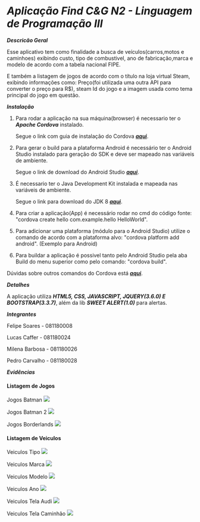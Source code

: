 # ***Aplicação Find C&G N2 - Linguagem de Programação III***

***Descricão Geral***

Esse aplicativo tem como finalidade a busca de veículos(carros,motos e caminhoes) exibindo custo, tipo de combustivel,
ano de fabricação,marca e modelo de acordo com a tabela nacional FIPE.

E também a listagem de jogos de acordo com o título na loja virtual Steam, exibindo informações como: Preço(foi utilizada
uma outra API para converter o preço para R$), steam Id do jogo e a imagem usada como tema principal do jogo em questão.

***Instalação***

1. Para rodar a aplicação na sua máquina(browser) é necessario ter o ***Apache Cordova*** instalado.

   Segue o link com guia de instalação do Cordova ***[aqui](https://cordova.apache.org/#getstarted)***.

2. Para gerar o build para a plataforma Android é necessário ter o Android Studio instalado para geração do SDK e deve ser mapeado nas variáveis de ambiente.

   Segue o link de download do Android Studio ***[aqui](https://developer.android.com/studio)***.

3. É necessario ter o Java Development Kit instalada e mapeada nas variáveis de ambiente.

   Segue o link para download do JDK 8 ***[aqui](https://www.oracle.com/br/java/technologies/javase/javase-jdk8-downloads.html)***.

4. Para criar a aplicação(App) é necessário rodar no cmd do código fonte: "cordova create hello com.example.hello HelloWorld".


5. Para adicionar uma plataforma (módulo para o Android Studio) utilize o comando de acordo com a plataforma alvo: "cordova platform add android".
(Exemplo para Android) 

6. Para buildar a aplicação é possivel tanto pelo Android Studio pela aba Build do menu superior como pelo comando: "cordova build".

Dúvidas sobre outros comandos do Cordova está ***[aqui](https://cordova.apache.org/docs/en/3.1.0/guide/cli/)***.

***Detalhes***

A aplicação utiliza ***HTML5, CSS, JAVASCRIPT, JQUERY(3.6.0) E BOOTSTRAP(3.3.7)***, além da lib ***SWEET ALERT(1.0)*** para alertas.

***Integrantes***


Felipe Soares - 081180008

Lucas Caffer - 081180024

Milena Barbosa - 081180026

Pedro Carvalho - 081180028

***Evidências***

#### Listagem de Jogos

Jogos Batman
<img src="Evidencias_e_APK/Prints_Jogos/Print_TelaJogos.jpg" />


Jogos Batman 2
<img src="Evidencias_e_APK/Prints_Jogos/Print_TelaJogos2.jpg" />


Jogos Borderlands
<img src="Evidencias_e_APK/Prints_Jogos/Print_telaJogos3.jpg" />


#### Listagem de Veiculos

Veiculos Tipo
<img src="Evidencias_e_APK/Prints_Veiculos/Print_Tipo.jpg" />


Veiculos Marca
<img src="Evidencias_e_APK/Prints_Veiculos/Print_Marca.jpg" />


Veiculos Modelo
<img src="Evidencias_e_APK/Prints_Veiculos/Print_Modelo.jpg" />


Veiculos Ano
<img src="Evidencias_e_APK/Prints_Veiculos/Print_Ano.jpg" />


Veiculos Tela Audi
<img src="Evidencias_e_APK/Prints_Veiculos/Print_TelaVeiculos.jpg" />


Veiculos Tela Caminhão
<img src="Evidencias_e_APK/Prints_Veiculos/Print_TelaVeiculos2.jpg" />
